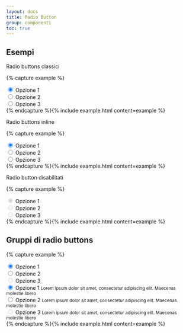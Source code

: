 ```yaml
---
layout: docs
title: Radio Button
group: componenti
toc: true
---
```


## Esempi

Radio buttons classici

{% capture example %}
<div class="form-check">
  <input name="gruppo1" type="radio" id="radio1" checked>
  <label for="radio1">Opzione 1</label>
</div>

<div class="form-check">
  <input name="gruppo1" type="radio" id="radio2">
  <label for="radio2">Opzione 2</label>
</div>

<div class="form-check">
  <input name="gruppo1" type="radio" id="radio3">
  <label for="radio3">Opzione 3</label>
</div>
{% endcapture %}{% include example.html content=example %}

Radio buttons inline

{% capture example %}
  <div class="form-check form-check-inline">
    <input name="gruppo2" type="radio" id="radio4" checked>
    <label for="radio4">Opzione 1</label>
  </div>

  <div class="form-check form-check-inline">
    <input name="gruppo2" type="radio" id="radio5">
    <label for="radio5">Opzione 2</label>
  </div>

  <div class="form-check form-check-inline">
    <input name="gruppo2" type="radio" id="radio6">
    <label for="radio6">Opzione 3</label>
  </div>
{% endcapture %}{% include example.html content=example %}

Radio button disabilitati

{% capture example %}
<div class="form-check">
  <input name="gruppo3" type="radio" class="with-gap" id="radio7" checked disabled>
  <label for="radio7" class="disabled">Opzione 1</label>
</div>

<div class="form-check">
  <input name="gruppo3" type="radio" class="with-gap" id="radio8" disabled>
  <label for="radio8" class="disabled">Opzione 2</label>
</div>

<div class="form-check">
  <input name="gruppo3" type="radio" class="with-gap" id="radio9" disabled>
  <label for="radio9" class="disabled">Opzione 3</label>
</div>
{% endcapture %}{% include example.html content=example %}

## Gruppi di radio buttons

{% capture example %}
<div class="row">
  <div class="col-md-5">
    <div class="form-check form-check-group">
      <input name="gruppo4" type="radio" id="radio10" checked checked>
      <label for="radio10">Opzione 1</label>
    </div>
    <div class="form-check form-check-group">
      <input name="gruppo4" type="radio" id="radio11">
      <label for="radio11">Opzione 2</label>
    </div>
    <div class="form-check form-check-group">
      <input name="gruppo4" type="radio" id="radio12" disabled>
      <label for="radio12" class="disabled">Opzione 3</label>
    </div>
  </div>
  <div class="col-md-2"></div>
  <div class="col-md-5">
    <div class="form-check form-check-group">
      <input checked name="gruppo5" type="radio" id="radio13" aria-describedby="radio13-help">
      <label for="radio13">Opzione 1</label>
      <small id="radio13-help" class="form-text">Lorem ipsum dolor sit amet, consectetur adipiscing elit. Maecenas molestie libero</small>
    </div>
    <div class="form-check form-check-group">
      <input name="gruppo5" type="radio" id="radio14" aria-describedby="radio14-help">
      <label for="radio14">Opzione 2</label>
      <small id="radio14-help" class="form-text">Lorem ipsum dolor sit amet, consectetur adipiscing elit. Maecenas molestie libero</small>
    </div>
    <div class="form-check form-check-group">
      <input name="gruppo5" type="radio" id="radio15" aria-describedby="radio15-help" disabled="disabled">
      <label for="radio15" class="disabled">Opzione 3</label>
      <small id="radio15-help" class="form-text">Lorem ipsum dolor sit amet, consectetur adipiscing elit. Maecenas molestie libero</small>
    </div>
  </div>
</div>
{% endcapture %}{% include example.html content=example %}
